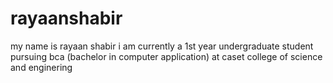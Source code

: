 # rayaanshabir
my name is rayaan shabir
i am currently a 1st year undergraduate student 
pursuing bca (bachelor in computer application) at caset college of science and enginering
